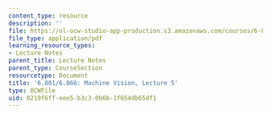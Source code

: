 ```yaml
---
content_type: resource
description: ''
file: https://ol-ocw-studio-app-production.s3.amazonaws.com/courses/6-801-machine-vision-fall-2020/0219f6ffeee5b3c30b6b1f654db65df1_MIT6_801F20_lec5.pdf
file_type: application/pdf
learning_resource_types:
- Lecture Notes
parent_title: Lecture Notes
parent_type: CourseSection
resourcetype: Document
title: '6.801/6.866: Machine Vision, Lecture 5'
type: OCWFile
uid: 0219f6ff-eee5-b3c3-0b6b-1f654db65df1
---
```

